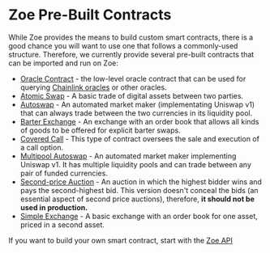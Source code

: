# Zoe Pre-Built Contracts

<Zoe-Version/>

While Zoe provides the means to build custom smart contracts, there is a good chance you will
want to use one that follows a commonly-used structure. Therefore, we currently provide several
pre-built contracts that can be imported and run on Zoe:

- [Oracle Contract](./oracle.md) - the low-level oracle contract that
  can be used for querying [Chainlink oracles](https://docs.chain.link/docs/request-and-receive-data#config) or other oracles.
- [Atomic Swap](./atomic-swap.md) - A basic trade of digital assets between two parties.
- [Autoswap](./autoswap.md) - An automated market maker (implementating Uniswap v1) that
  can always trade between the two currencies in its liquidity pool.
- [Barter Exchange](./barter-exchange.md) - An exchange with an order book that allows all kinds of goods to be offered for explicit barter swaps.
- [Covered Call](./covered-call.md) - This type of contract oversees the sale and execution of a
  call option.
- [Multipool Autoswap](./multipoolAutoswap.md) - An automated market maker implementing
  Uniswap v1. It has multiple liquidity pools and can trade between any pair of funded
  currencies.
- [Second-price Auction](./second-price-auction.md) - An auction in which the highest bidder wins
  and pays the second-highest bid. This version doesn't conceal the bids (an essential aspect
  of second price auctions), therefore, <b>it should not be used in production.</b>
- [Simple Exchange](./simple-exchange.md) - A basic exchange with an order book for one asset,
  priced in a second asset.

If you want to build your own smart contract, start with the [Zoe API](../../api/README.md)
